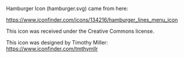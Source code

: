 Hamburger Icon (hamburger.svg) came from here:

https://www.iconfinder.com/icons/134216/hamburger_lines_menu_icon

This icon was received under the Creative Commons license.

This icon was designed by Timothy Miller:
https://www.iconfinder.com/tmthymllr

